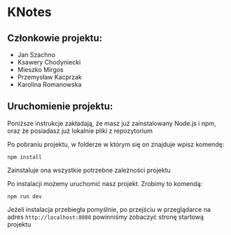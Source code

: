 # KNotes

## Członkowie projektu:
- Jan Szachno
- Ksawery Chodyniecki
- Mieszko Mirgos
- Przemysław Kacprzak
- Karolina Romanowska

## Uruchomienie projektu:

Poniższe instrukcje zakładają, że masz już zainstalowany Node.js i npm, oraz że posiadasz już lokalnie pliki z repozytorium

Po pobraniu projektu, w folderze w którym się on znajduje wpisz komendę:

```
npm install
```
Zainstaluje ona wszystkie potrzebne zależności projektu

Po instalacji możemy uruchomić nasz projekt. Zrobimy to komendą:

```
npm run dev
```

Jeżeli instalacja przebiegła pomyślnie, po przejściu w przeglądarce na adres `http://localhost:8080` powinniśmy zobaczyć stronę startową projektu
